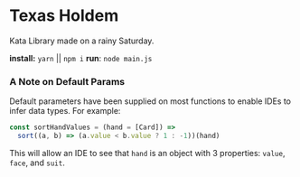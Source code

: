 # Texas Holdem
Kata Library made on a rainy Saturday.
 
<b>install:</b> `yarn` || `npm i`
<b>run</b>: `node main.js`

### A Note on Default Params

Default parameters have been supplied on most functions to enable IDEs to infer
data types. For example:
```js
const sortHandValues = (hand = [Card]) =>
  sort((a, b) => (a.value < b.value ? 1 : -1))(hand)
```
This will allow an IDE to see that `hand` is an object with 3 properties: `value`, `face`, and `suit`. 